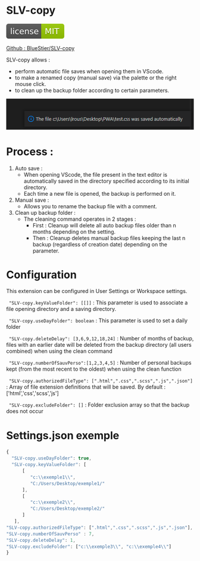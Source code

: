 # SLV-copy

[![Licence](https://raw.githubusercontent.com/BlueStier/SLV-copy/main/img/licence.svg)](https://github.com/BlueStier/SLV-copy/blob/main/LICENSE.md)

[Github : BlueStier/SLV-copy](https://github.com/BlueStier/SLV-copy)

SLV-copy allows :
* perform automatic file saves when opening them in VScode.
* to make a renamed copy (manual save) via the palette or the right mouse click.
* to clean up the backup folder according to certain parameters.

![Annotated code](https://raw.githubusercontent.com/BlueStier/SLV-copy/main/img/conf_save.PNG)

# Process :
1. Auto save :
   * When opening VScode, the file present in the text editor is automatically saved in the directory specified according to its initial directory.
   * Each time a new file is opened, the backup is performed on it.
2. Manual save :
   * Allows you to rename the backup file with a comment.
3. Clean up backup folder :
   * The cleaning command operates in 2 stages :
     * First :  Cleanup will delete all auto backup files older than n months depending on the setting.
     * Then :   Cleanup deletes manual backup files keeping the last n backup (regardless of creation date) depending on the parameter. 


# Configuration

This extension can be configured in User Settings or Workspace settings.

` "SLV-copy.keyValueFolder": [[]]` : 
This parameter is used to associate a file opening directory and a saving directory.

` "SLV-copy.useDayFolder": boolean` : 
This parameter is used to set a daily folder

` "SLV-copy.deleteDelay": [3,6,9,12,18,24]` : 
Number of months of backup, files with an earlier date will be deleted from the backup directory (all users combined) when using the clean command

` "SLV-copy.numberOfSauvPerso":[1,2,3,4,5]` :
Number of personal backups kept (from the most recent to the oldest) when using the clean function

` "SLV-copy.authorizedFileType": [".html",".css",".scss",".js",".json"]` : Array of file extension definitions that will be saved. By default : ['html','css','scss','js']

` "SLV-copy.excludeFolder": []` : Folder exclusion array so that the backup does not occur

# Settings.json exemple

```javascript
{
  "SLV-copy.useDayFolder": true,
  "SLV-copy.keyValueFolder": [
      [
         "c:\\exemple1\\",
         "C:/Users/Desktop/exemple1/"
      ],
      [
         "c:\\exemple2\\",
         "C:/Users/Desktop/exemple2/"
      ]
   ],
"SLV-copy.authorizedFileType": [".html",".css",".scss",".js",".json"],
"SLV-copy.numberOfSauvPerso" : 7,
"SLV-copy.deleteDelay": 1,
"SLV-copy.excludeFolder": ["c:\\exemple3\\", "c:\\exemple4\\"]
}
```
